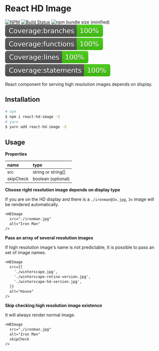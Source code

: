 # React HD Image

[![NPM](https://img.shields.io/npm/v/badge-size.svg?style=flat)](https://npmjs.org/package/react-hd-image)
[![Build Status](https://travis-ci.org/wonism/react-hd-image.svg?branch=master)](https://travis-ci.org/wonism/react-hd-image)
![npm bundle size (minified)](https://img.shields.io/bundlephobia/min/react-hd-image.svg)
![Test coverage for branches](https://github.com/wonism/react-hd-image/blob/master/coverage/badge-branches.svg)
![Test coverage for functions](https://github.com/wonism/react-hd-image/blob/master/coverage/badge-functions.svg)
![Test coverage for lines](https://github.com/wonism/react-hd-image/blob/master/coverage/badge-lines.svg)
![Test coverage for statements](https://github.com/wonism/react-hd-image/blob/master/coverage/badge-statements.svg)

React component for serving high resolution images depends on display.

## Installation

```sh
# npm
$ npm i react-hd-image -S
# yarn
$ yarn add react-hd-image -S
```

## Usage

__Properties__

| name      | type               |
|:----------|:-------------------|
| src       | string or string[] |
| skipCheck | boolean (optional) |

__Choose right resolution image depends on display type__

If you are on the HD display and there is a `./ironman@3x.jpg`, `3x` image will be rendered automatically.

```tsx
<HDImage
  src="./ironman.jpg"
  alt="Iron Man"
/>
```

__Pass an array of several resolution images__

If high resolution image's name is not predictable, It is possible to pass an set of image names.

```tsx
<HDImage
  src={[
    './winterscape.jpg',
    './winterscape-retina-version.jpg',
    './winterscape-hd-version.jpg',
  ]}
  alt="House"
/>
```

__Skip checking high resolution image existence__

It will always render normal image.

```tsx
<HDImage
  src="./ironman.jpg"
  alt="Iron Man"
  skipCheck
/>
```
